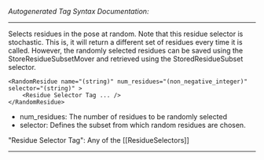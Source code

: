 _Autogenerated Tag Syntax Documentation:_

---
Selects residues in the pose at random. Note that this residue selector is stochastic. This is, it will return a different set of residues every time it is called. However, the randomly selected residues can be saved using the StoreResidueSubsetMover and retrieved using the StoredResidueSubset selector.

```
<RandomResidue name="(string)" num_residues="(non_negative_integer)" selector="(string)" >
    <Residue Selector Tag ... />
</RandomResidue>
```

-   num_residues: The number of residues to be randomly selected
-   selector: Defines the subset from which random residues are chosen.


"Residue Selector Tag": Any of the [[ResidueSelectors]]

---

